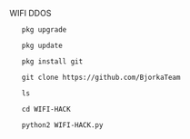  WIFI DDOS
       
       pkg upgrade

       pkg update

       pkg install git

       git clone https://github.com/BjorkaTeam

       ls

       cd WIFI-HACK

       python2 WIFI-HACK.py
